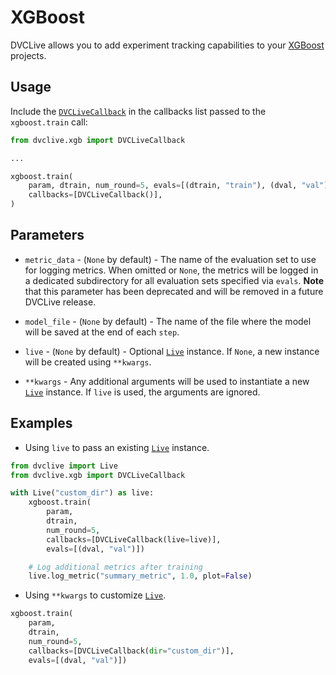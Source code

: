 # XGBoost

DVCLive allows you to add experiment tracking capabilities to your
[XGBoost](https://xgboost.ai/) projects.

## Usage

Include the
[`DVCLiveCallback`](https://github.com/iterative/dvclive/blob/main/src/dvclive/xgb.py)
in the callbacks list passed to the `xgboost.train` call:

```python
from dvclive.xgb import DVCLiveCallback

...

xgboost.train(
    param, dtrain, num_round=5, evals=[(dtrain, "train"), (dval, "val")]
    callbacks=[DVCLiveCallback()],
)
```

## Parameters

- `metric_data` - (`None` by default) - The name of the evaluation set to use
  for logging metrics. When omitted or `None`, the metrics will be logged in a
  dedicated subdirectory for all evaluation sets specified via `evals`. **Note**
  that this parameter has been deprecated and will be removed in a future
  DVCLive release.

- `model_file` - (`None` by default) - The name of the file where the model will
  be saved at the end of each `step`.

- `live` - (`None` by default) - Optional [`Live`] instance. If `None`, a new
  instance will be created using `**kwargs`.

- `**kwargs` - Any additional arguments will be used to instantiate a new
  [`Live`] instance. If `live` is used, the arguments are ignored.

## Examples

- Using `live` to pass an existing [`Live`] instance.

```python
from dvclive import Live
from dvclive.xgb import DVCLiveCallback

with Live("custom_dir") as live:
    xgboost.train(
        param,
        dtrain,
        num_round=5,
        callbacks=[DVCLiveCallback(live=live)],
        evals=[(dval, "val")])

    # Log additional metrics after training
    live.log_metric("summary_metric", 1.0, plot=False)
```

- Using `**kwargs` to customize [`Live`].

```python
xgboost.train(
    param,
    dtrain,
    num_round=5,
    callbacks=[DVCLiveCallback(dir="custom_dir")],
    evals=[(dval, "val")])
```

[`live`]: /doc/dvclive/live
